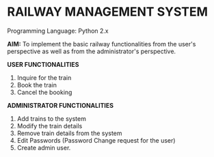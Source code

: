 # RAILWAY MANAGEMENT SYSTEM

Programming Language: Python 2.x

**AIM:** To implement the basic railway functionalities from the user's perspective as well as from the administrator's perspective.

**USER FUNCTIONALITIES**
1. Inquire for the train
2. Book the train
3. Cancel the booking

**ADMINISTRATOR FUNCTIONALITIES**
1. Add trains to the system
2. Modify the train details
3. Remove train details from the system
4. Edit Passwords (Password Change request for the user)
5. Create admin user.
